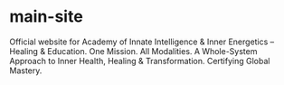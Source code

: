 # main-site
Official website for Academy of Innate Intelligence &amp; Inner Energetics – Healing &amp; Education.  One Mission. All Modalities. A Whole-System Approach to Inner Health, Healing &amp; Transformation. Certifying Global Mastery.
